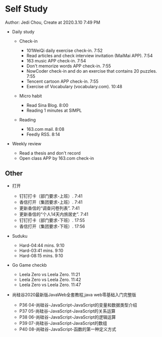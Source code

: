 # Self Study

Author: Jedi Chou, Create at 2020.3.10 7:49 PM

* Daily study
  * Check-in
    * 101WeiQi daily exercise check-in. 7:52
    * Read articles and check interview invitation (MaiMai APP). 7:54
    * 163 music APP check-in. 7:54
    * Don't memorize words APP check-in. 7:55
    * NowCoder check-in and do an exercise that contains 20 puzzles. 7:55
    * Tencent cartoon APP check-in. 7:55
    * Exercise of Vocabulary (vocabulary.com). 10:48

  * Micro habit
    * Read Sina Blog. 8:00
    * Reading 1 minutes at SIMPL

  * Reading
    * 163.com mail. 8:08
    * Feedly RSS. 8:14

* Weekly review
  * Read a thesis and don't record
  * Open class APP by 163.com check-in

## Other

* 打开
  * 钉钉打卡（部门要求-上班）. 7:41
  * 香信打开（集团要求-上班）. 7:41
  * 更新香信的“调查问卷列表”. 7:41
  * 更新香信的“个人14天内旅居史”. 7:41
  * 钉钉打卡（部门要求-下班）. 17:55
  * 香信打开（集团要求-下班）. 17:56

* Suduku
  * Hard-04:44 mins. 9:10
  * Hard-03:41 mins. 9:10
  * Hard-08:15 mins. 9:10

* Go Game checkb
  * Leela Zero vs Leela Zero. 11:21
  * Leela Zero vs Leela Zero. 11:42
  * Leela Zero vs Leela Zero. 11:47

* 尚硅谷2020最新版JavaWeb全套教程,java web零基础入门完整版
  * P36 04-尚硅谷-JavaScript-JavaScript的变量和数据类型介绍
  * P37 05-尚硅谷-JavaScript-JavaScript的关系运算
  * P38 06-尚硅谷-JavaScript-JavaScript的逻辑运算
  * P39 07-尚硅谷-JavaScript-JavaScript的数组
  * P40 08-尚硅谷-JavaScript-函数的第一种定义方式
